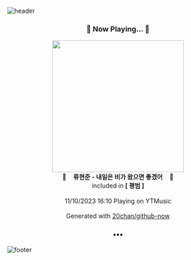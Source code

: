 ![header](https://capsule-render.vercel.app/api?type=wave&height=170&section=header&fontColor=090707&fontAlignX=45&fontAlignY=65&fontSize=100)

<h3 align="center">🎵 Now Playing... 🎵</h3>
<p align="center">
  <a href="https://music.youtube.com/watch?v=ysAWcWaX60I">
    <img width="300" src="https://lh3.googleusercontent.com/ACLOfHL1gX7Twg4-jbPFUf_pFRYYc6Rb_0HAbe34lGcykz5fX1uXxlzHa_h-SCmV_qF0HhOkQQd7TnDT">
  </a>
  <br>
  🎵&nbsp&nbsp&nbsp <b>류현준 - 내일은 비가 왔으면 좋겠어</b> &nbsp&nbsp&nbsp🎵
  <br>
  included in <b>[ 평범 ]</b>
  
  <br />
  <br />
  11/10/2023 16:10 Playing on YTMusic
  <br />
  <br />
  Generated with <a href="https://github.com/20chan/github-now">20chan/github-now</a>
</p>

<h3 align="center">•••</h3>

![footer](https://capsule-render.vercel.app/api?type=wave&height=150&section=footer)
